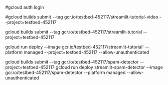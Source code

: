 
#gcloud auth login

#gcloud builds submit --tag gcr.io/testbed-452117/streamlit-tutorial-video --project=testbed-452117


gcloud builds submit --tag gcr.io/testbed-452117/streamlit-tutorial  --project=testbed-452117

gcloud run deploy --image gcr.io/testbed-452117/streamlit-tutorial' --platform managed  --project=testbed-452117 --allow-unauthenticated


gcloud builds submit --tag gcr.io/testbed-452117/spam-detector --project=testbed-452117
gcloud run deploy streamlit-spam-detector --image gcr.io/testbed-452117/spam-detector --platform managed  --allow-unauthenticated

